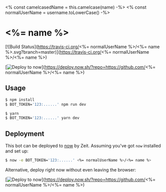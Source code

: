<% const camelcasedName = this.camelcase(name) -%>
<% const normalUserName = username.toLowerCase() -%>
# <%= name %>

[![Build Status](https://travis-ci.org/<%= normalUserName %>/<%= name %>.svg?branch=master)](https://travis-ci.org/<%= normalUserName %>/<%= name %>)

[![Deploy to now](https://deploy.now.sh/static/button.svg)](https://deploy.now.sh/?repo=https://github.com/<%= normalUserName %>/<%= name %>)

## Usage

```sh
$ npm install
$ BOT_TOKEN='123:......' npm run dev
```

```sh
$ yarn
$ BOT_TOKEN='123:......' yarn dev
```

## Deployment

This bot can be deployed to [now](https://zeit.co/now) by Zeit.
Assuming you've got `now` installed and set up:

```sh
$ now -e BOT_TOKEN='123:......' <%= normalUserName %>/<%= name %>
```

Alternative, deploy right now without even leaving the browser:

[![Deploy to now](https://deploy.now.sh/static/button.svg)](https://deploy.now.sh/?repo=https://github.com/<%= normalUserName %>/<%= name %>)

